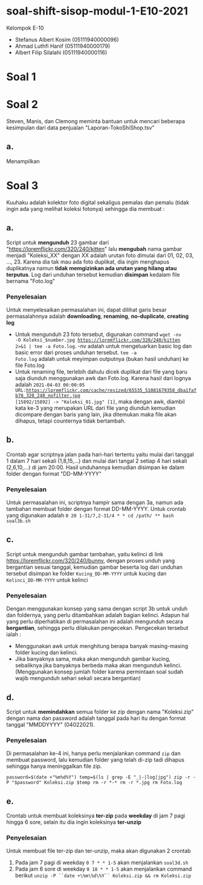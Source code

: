 # soal-shift-sisop-modul-1-E10-2021
Kelompok E-10
- Stefanus Albert Kosim (05111940000096)
- Ahmad Luthfi Hanif (05111940000179)
- Albert Filip Silalahi (05111940000116)

# Soal 1

# Soal 2
Steven, Manis, dan Clemong meminta bantuan untuk mencari beberapa kesimpulan dari data penjualan "Laporan-TokoShiShop.tsv"

## a.
Menampilkan 

# Soal 3

Kuuhaku adalah kolektor foto digital sekaligus pemalas dan pemalu (tidak ingin ada yang melihat koleksi fotonya) sehingga dia membuat :

## a.

 Script untuk **mengunduh** 23 gambar dari "https://loremflickr.com/320/240/kitten" lalu **mengubah** nama gambar menjadi "Koleksi_XX" dengan XX adalah urutan foto dimulai dari 01, 02, 03, ..., 23. Karena dia tak mau ada foto duplikat, dia ingin menghapus duplikatnya namun **tidak memgizinkan ada urutan yang hilang atau terputus**. Log dari unduhan tersebut kemudian **disimpan** kedalam file bernama "Foto.log"

 ### Penyelesaian

 Untuk menyelesaikan permasalahan ini, dapat dilihat garis besar permasalahnnya adalah **downloading**, **renaming**, **no-duplicate**, **creating log**
 - Untuk mengunduh 23 foto tersebut, digunakan command <code>wget -nv -O Koleksi_$number.jpg https://loremflickr.com/320/240/kitten 2>&1 | tee -a Foto.log</code>. -nv adalah untuk mengeluarkan basic log dan basic error dari proses unduhan tersebut. <code>tee -a Foto.log</code> adalah untuk meyimpan outputnya (bukan hasil unduhan) ke file Foto.log
 - Untuk renaming file, terlebih dahulu dicek duplikat dari file yang baru saja diunduh menggunakan awk dan Foto.log. Karena hasil dari lognya adalah <code>2021-04-03 00:00:05 URL:https://loremflickr.com/cache/resized/65535_51081679358_dba1fafb78_320_240_nofilter.jpg [15892/15892] -> "Koleksi_01.jpg" [1]</code>, maka dengan awk, diambil kata ke-3 yang merupakan URL dari file yang diunduh kemudian dicompare dengan baris yang lain, jika ditemukan maka file akan dihapus, tetapi counternya tidak bertambah.
  
## b.

Crontab agar scriptnya jalan pada hari-hari tertentu yaitu mulai dari tanggal 1 dalam 7 hari sekali (1,8,15,...) dan mulai dari tangal 2 setiap 4 hari sekali (2,6,10,...) di jam 20:00. Hasil unduhannya kemudian disimpan ke dalam folder dengan format "DD-MM-YYYY"

### Penyelesaian

Untuk permasalahan ini, scriptnya hampir sama dengan 3a, namun ada tambahan membuat folder dengan format DD-MM-YYYY. Untuk crontab yang digunakan adalah <code>0 20 1-31/7,2-31/4 * * cd /path/ ** bash soal3b.sh</code>

## c.

Script untuk mengunduh gambar tambahan, yaitu kelinci di link https://loremflickr.com/320/240/bunny, dengan proses unduh yang bergantian sesuai tanggal, kemudian gambar beserta log dari unduhan tersebut disimpan ke folder <code>Kucing_DD-MM-YYYY</code> untuk kucing dan <code>Kelinci_DD-MM-YYYY</code> untuk kelinci

### Penyelesaian
  
Dengan menggunakan konsep yang sama dengan script 3b untuk unduh dan foldernya, yang perlu ditambahkan adalah bagian kelinci. Adapun hal yang perlu diperhatikan di permasalahan ini adalah mengunduh secara **bergantian**, sehingga perlu dilakukan pengecekan. Pengecekan tersebut ialah :

- Menggunakan awk untuk menghitung berapa banyak masing-masing folder kucing dan kelinci.
- Jika banyaknya sama, maka akan mengunduh gambar kucing, sebaliknya jika banyaknya berbeda maka akan mengunduh kelinci. (Menggunakan konsep jumlah folder karena permintaan soal sudah wajib mengunduh sehari sekali secara bergantian)

## d.

Script untuk **memindahkan** semua folder ke zip dengan nama "Koleksi.zip" dengan nama dan password adalah tanggal pada hari itu dengan format tanggal "MMDDYYYY" (04022021).

### Penyelesaian

Di permasalahan ke-4 ini, hanya perlu menjalankan command `zip` dan membuat password, lalu kemudian folder yang telah di-zip tadi dihapus sehingga hanya meninggalkan file zip. 

`password=$(date +"%m%d%Y")
temp=$(ls | grep -E "_|-|log|jpg")
zip -r -P "$password" Koleksi.zip $temp
rm -r *-*
rm -r *.jpg
rm Foto.log`

## e. 

Crontab untuk membuat koleksinya **ter-zip** pada **weekday** di jam 7 pagi hingga 6 sore, selain itu dia ingin koleksinya **ter-unzip**

### Penyelesaian

Untuk membuat file ter-zip dan ter-unzip, maka akan digunakan 2 crontab

1. Pada jam 7 pagi di weekday `0 7 * * 1-5` akan menjalankan `soal3d.sh`
2. Pada jam 6 sore di weekday `0 18 * * 1-5` akan menjalankan command berikut `unzip -P ``date +\%m\%d\%Y`` Koleksi.zip && rm Koleksi.zip`
